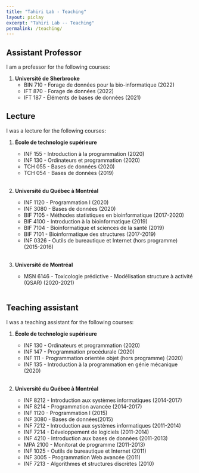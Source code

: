 ```yaml
---
title: "Tahiri Lab - Teaching"
layout: piclay
excerpt: "Tahiri Lab -- Teaching"
permalink: /teaching/
---
```


## Assistant Professor
I am a professor for the following courses:


  1. **Université de Sherbrooke** 
      - BIN 710  - Forage de données pour la bio-informatique (2022)
      - IFT 870  - Forage de données (2022)
      - IFT 187  - Éléments de bases de données (2021)

## Lecture
I was a lecture for the following courses:


  1. **École de technologie supérieure** 
      - INF 155  - Introduction à la programmation (2020)
      - INF 130  - Ordinateurs et programmation (2020)
      - TCH 055  - Bases de données (2020)
      - TCH 054  - Bases de données (2019)  
 
      <br />
  
  2. **Université du Québec à Montréal**
      - INF 1120 - Programmation I (2020)
      - INF 3080 - Bases de données (2020)
      - BIF 7105 - Méthodes statistiques en bioinformatique (2017-2020)
      - BIF 4100 - Introduction à la bioinformatique (2019)
      - BIF 7104 - Bioinformatique et sciences de la santé (2019)
      - BIF 7101 - Bioinformatique des structures (2017-2019)
      - INF 0326 - Outils de bureautique et Internet (hors programme) (2015-2016)  
 
     <br />
 
  3. **Université de Montréal**
      - MSN 6146 - Toxicologie prédictive - Modélisation structure à activité (QSAR) (2020-2021)  

      <br />

## Teaching assistant
I was a teaching assistant for the following courses:

  1. **École de technologie supérieure**
      - INF 130 - Ordinateurs et programmation (2020)
      - INF 147 - Programmation procédurale (2020)
      - INF 111 - Programmation orientée objet (hors programme) (2020)
      - INF 135 - Introduction à la programmation en génie mécanique (2020)  

      <br />
  
  2. **Université du Québec à Montréal**
      - INF 8212 - Introduction aux systèmes informatiques (2014-2017)  
      - INF 8214 - Programmation avancée (2014-2017)
      - INF 1120 - Programmation I (2015)
      - INF 3080 - Bases de données(2015)
      - INF 7212 - Introduction aux systèmes informatiques (2011-2014)
      - INF 7214 - Développement de logiciels (2011-2014)
      - INF 4210 - Introduction aux bases de données (2011-2013) 
      - MPA 2100 - Monitorat de programme (2011-2013)
      - INF 1025 - Outils de bureautique et Internet (2011)
      - INF 3005 - Programmation Web avancée (2011)
      - INF 7213 - Algorithmes et structures discrètes (2010)  
  
      <br />
